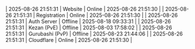 | 2025-08-26 21:51:31 | Website | Online | 2025-08-26 21:51:30 |
| 2025-08-26 21:51:31 | Registration | Online | 2025-08-26 21:51:30 |
| 2025-08-26 21:51:31 | Auth Server | Offline | 2025-08-18 09:33:31 |
| 2025-08-26 21:51:31 | Kezan (PvE) | Offline | 2025-08-03 17:58:02 |
| 2025-08-26 21:51:31 | Gurubashi (PvP) | Offline | 2025-08-23 21:44:06 |
| 2025-08-26 21:51:31 | Cloudflare | Online | 2025-08-26 21:51:30 |
